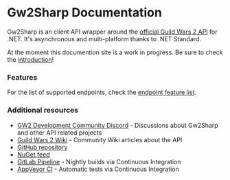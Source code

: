 # Gw2Sharp Documentation
Gw2Sharp is an client API wrapper around the [official Guild Wars 2 API](https://api.guildwars2.com/) for .NET.
It's asynchronous and multi-platform thanks to .NET Standard.

At the moment this documention site is a work in progress.
Be sure to check the [introduction](guides/introduction.md)!

### Features
For the list of supported endpoints, check the [endpoint feature list](features.md).

### Additional resources
- [GW2 Development Community Discord](https://discord.gg/hNcpDT3) - Discussions about Gw2Sharp and other API related projects
- [Guild Wars 2 Wiki](https://wiki.guildwars2.com/wiki/API) - Community Wiki articles about the API
- [GitHub repository](https://github.com/Archomeda/Gw2Sharp)
- [NuGet feed](https://www.nuget.org/packages/Gw2Sharp/)
- [GitLab Pipeline](https://gitlab.com/Archomeda/Gw2Sharp/pipelines) - Nightly builds via Continuous Integration
- [AppVeyor CI](https://ci.appveyor.com/project/Archomeda/Gw2Sharp) - Automatic tests via Continuous Integration
